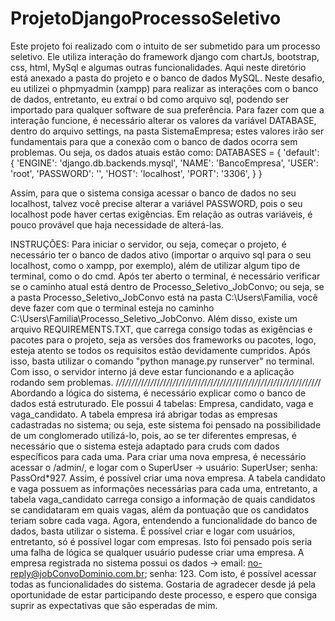 # ProjetoDjangoProcessoSeletivo
Este projeto foi realizado com o intuito de ser submetido para um processo seletivo. Ele utiliza interação do framework django com chartJs, bootstrap, css, html, MySql e algumas outras funcionalidades.
Aqui neste diretório está anexado a pasta do projeto e o banco de dados MySQL. Neste desafio, eu utilizei o phpmyadmin (xampp) para realizar as interações com o banco de dados, entretanto, eu extraí o bd como arquivo sql, podendo ser importado para qualquer software de sua preferência. Para fazer com que a interação funcione, é necessário alterar os valores da variável DATABASE, dentro do arquivo settings, na pasta SistemaEmpresa; estes valores irão ser fundamentais para que a conexão com o banco de dados ocorra sem problemas. Ou seja, os dados atuais estão como: 
DATABASES = {
    'default': {
        'ENGINE': 'django.db.backends.mysql',
        'NAME': 'BancoEmpresa',
        'USER': 'root',
        'PASSWORD': '',
        'HOST': 'localhost',
        'PORT': '3306',
    }
}

Assim, para que o sistema consiga acessar o banco de dados no seu localhost, talvez você precise alterar a variável PASSWORD, pois o seu localhost pode haver certas exigências. Em relação as outras variáveis, é pouco provável que haja necessidade de alterá-las.

INSTRUÇÕES:
Para iniciar o servidor, ou seja, começar o projeto, é necessário ter o banco de dados ativo (importar o arquivo sql para o seu localhost, como o xampp, por exemplo), além de utilizar algum tipo de terminal, como o do cmd. Após ter aberto o terminal, é necessário verificar se o caminho atual está dentro de Processo_Seletivo_JobConvo; ou seja, se a pasta Processo_Seletivo_JobConvo está na pasta C:\Users\Familia, você deve fazer com que o terminal esteja no caminho C:\Users\Familia\Processo_Seletivo_JobConvo.
Além disso, existe um arquivo REQUIREMENTS.TXT, que carrega consigo todas as exigências e pacotes para o projeto, seja as versões dos frameworks ou pacotes, logo, esteja atento se todos os requisitos estão devidamente cumpridos.
Após isso, basta utilizar o comando "python manage.py runserver" no terminal. Com isso, o servidor interno já deve estar funcionando e a aplicação rodando sem problemas.
/*/*/*/*/*/*/*/*/*/*/*/*//*/*/*/*/*/*/*/*/*/*/*/*//*/*/*/*/*/*/*/*/*/*/*/*//*/*/*/*/*/*/*/*/*/*/*/*//*/*/*/*/*/*/*/*/*/*/*/*/
Abordando a lógica do sistema, é necessário explicar como o banco de dados está estruturado. Ele possui 4 tabelas: Empresa, candidato, vaga e vaga_candidato.
A tabela empresa irá abrigar todas as empresas cadastradas no sistema; ou seja, este sistema foi pensado na possibilidade de um conglomerado utilizá-lo, pois, ao se ter diferentes empresas, é necessário que o sistema esteja adaptado para cruds com dados específicos para cada uma. Para criar uma nova empresa, é necessário acessar o /admin/, e logar com o SuperUser -> usuário: SuperUser; senha: PassOrd*927. Assim, é possível criar uma nova empresa.
A tabela candidato e vaga possuem as informações necessárias para cada uma, entretanto, a tabela vaga_candidato carrega consigo a informação de quais candidatos se candidataram em quais vagas, além da pontuação que os candidatos teriam sobre cada vaga.
Agora, entendendo a funcionalidade do banco de dados, basta utilizar o sistema. É possível criar e logar com usuários, entretanto, só é possível logar com empresas. Isto foi pensado pois seria uma falha de lógica se qualquer usuário pudesse criar uma empresa. A empresa registrada no sistema possui os dados -> email: no-reply@jobConvoDominio.com.br; senha: 123. Com isto, é possível acessar todas as funcionalidades do sistema. 
Gostaria de agradecer desde já pela oportunidade de estar participando deste processo, e espero que consiga suprir as expectativas que são esperadas de mim.
